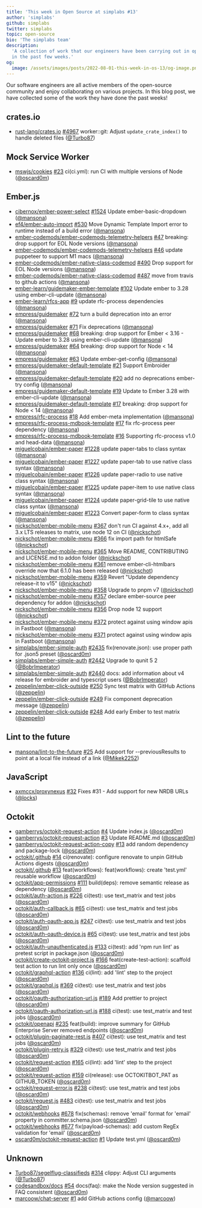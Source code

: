 ```yaml
---
title: 'This week in Open Source at simplabs #13'
author: 'simplabs'
github: simplabs
twitter: simplabs
topic: open-source
bio: 'The simplabs team'
description:
  'A collection of work that our engineers have been carrying out in open-source
  in the past few weeks.'
og:
  image: /assets/images/posts/2022-08-01-this-week-in-os-13/og-image.png
---
```


Our software engineers are all active members of the open-source community and
enjoy collaborating on various projects. In this blog post, we have collected
some of the work they have done the past weeks!

<!--break-->

## crates.io

- [rust-lang/crates.io] [#4967](https://github.com/rust-lang/crates.io/pull/4967) worker::git: Adjust `update_crate_index()` to handle deleted files ([@Turbo87])

## Mock Service Worker

- [mswjs/cookies] [#23](https://github.com/mswjs/cookies/pull/23) ci(ci.yml): run CI with multiple versions of Node ([@oscard0m])

## Ember.js

- [cibernox/ember-power-select] [#1524](https://github.com/cibernox/ember-power-select/pull/1524) Update ember-basic-dropdown ([@mansona])
- [ef4/ember-auto-import] [#530](https://github.com/ef4/ember-auto-import/pull/530) Move Dynamic Template Import error to runtime instead of a build error ([@mansona])
- [ember-codemods/ember-codemods-telemetry-helpers] [#47](https://github.com/ember-codemods/ember-codemods-telemetry-helpers/pull/47) breaking: drop support for EOL Node versions ([@mansona])
- [ember-codemods/ember-codemods-telemetry-helpers] [#46](https://github.com/ember-codemods/ember-codemods-telemetry-helpers/pull/46) update puppeteer to support M1 macs ([@mansona])
- [ember-codemods/ember-native-class-codemod] [#490](https://github.com/ember-codemods/ember-native-class-codemod/pull/490) Drop support for EOL Node versions ([@mansona])
- [ember-codemods/ember-native-class-codemod] [#487](https://github.com/ember-codemods/ember-native-class-codemod/pull/487) move from travis to github actions ([@mansona])
- [ember-learn/guidemaker-ember-template] [#102](https://github.com/ember-learn/guidemaker-ember-template/pull/102) Update ember to 3.28 using ember-cli-update ([@mansona])
- [ember-learn/rfcs-app] [#9](https://github.com/ember-learn/rfcs-app/pull/9) update rfc-process dependencies ([@mansona])
- [empress/guidemaker] [#72](https://github.com/empress/guidemaker/pull/72) turn a build deprecation into an error ([@mansona])
- [empress/guidemaker] [#71](https://github.com/empress/guidemaker/pull/71) Fix deprecations ([@mansona])
- [empress/guidemaker] [#68](https://github.com/empress/guidemaker/pull/68) breaking: drop support for Ember < 3.16 - Update ember to 3.28 using ember-cli-update ([@mansona])
- [empress/guidemaker] [#64](https://github.com/empress/guidemaker/pull/64) breaking: drop support for Node < 14 ([@mansona])
- [empress/guidemaker] [#63](https://github.com/empress/guidemaker/pull/63) Update ember-get-config ([@mansona])
- [empress/guidemaker-default-template] [#21](https://github.com/empress/guidemaker-default-template/pull/21) Support Embroider ([@mansona])
- [empress/guidemaker-default-template] [#20](https://github.com/empress/guidemaker-default-template/pull/20) add no deprecations ember-try config ([@mansona])
- [empress/guidemaker-default-template] [#19](https://github.com/empress/guidemaker-default-template/pull/19) Update to Ember 3.28 with ember-cli-update  ([@mansona])
- [empress/guidemaker-default-template] [#17](https://github.com/empress/guidemaker-default-template/pull/17) breaking: drop support for Node < 14 ([@mansona])
- [empress/rfc-process] [#18](https://github.com/empress/rfc-process/pull/18) Add ember-meta implementation ([@mansona])
- [empress/rfc-process-mdbook-template] [#17](https://github.com/empress/rfc-process-mdbook-template/pull/17) fix rfc-process peer dependency ([@mansona])
- [empress/rfc-process-mdbook-template] [#16](https://github.com/empress/rfc-process-mdbook-template/pull/16) Supporting rfc-process v1.0 and head-data ([@mansona])
- [miguelcobain/ember-paper] [#1228](https://github.com/miguelcobain/ember-paper/pull/1228) update paper-tabs to class syntax ([@mansona])
- [miguelcobain/ember-paper] [#1227](https://github.com/miguelcobain/ember-paper/pull/1227) update paper-tab to use native class syntax ([@mansona])
- [miguelcobain/ember-paper] [#1226](https://github.com/miguelcobain/ember-paper/pull/1226) update paper-radio to use native class syntax ([@mansona])
- [miguelcobain/ember-paper] [#1225](https://github.com/miguelcobain/ember-paper/pull/1225) update paper-item to use native class syntax ([@mansona])
- [miguelcobain/ember-paper] [#1224](https://github.com/miguelcobain/ember-paper/pull/1224) update paper-grid-tile to use native class syntax ([@mansona])
- [miguelcobain/ember-paper] [#1223](https://github.com/miguelcobain/ember-paper/pull/1223) Convert paper-form to class syntax ([@mansona])
- [nickschot/ember-mobile-menu] [#367](https://github.com/nickschot/ember-mobile-menu/pull/367) don't run CI against 4.x+, add all 3.x LTS releases to matrix, use node 12 on CI ([@nickschot])
- [nickschot/ember-mobile-menu] [#366](https://github.com/nickschot/ember-mobile-menu/pull/366) fix import path for htmlSafe ([@nickschot])
- [nickschot/ember-mobile-menu] [#365](https://github.com/nickschot/ember-mobile-menu/pull/365) Move README, CONTRIBUTING and LICENSE.md to addon folder ([@nickschot])
- [nickschot/ember-mobile-menu] [#361](https://github.com/nickschot/ember-mobile-menu/pull/361) remove ember-cli-htmlbars override now that 6.1.0 has been released ([@nickschot])
- [nickschot/ember-mobile-menu] [#359](https://github.com/nickschot/ember-mobile-menu/pull/359) Revert "Update dependency release-it to v15" ([@nickschot])
- [nickschot/ember-mobile-menu] [#358](https://github.com/nickschot/ember-mobile-menu/pull/358) Upgrade to pnpm v7 ([@nickschot])
- [nickschot/ember-mobile-menu] [#357](https://github.com/nickschot/ember-mobile-menu/pull/357) declare ember-source peer dependency for addon ([@nickschot])
- [nickschot/ember-mobile-menu] [#356](https://github.com/nickschot/ember-mobile-menu/pull/356) Drop node 12 support ([@nickschot])
- [nickschot/ember-mobile-menu] [#372](https://github.com/nickschot/ember-mobile-menu/pull/372) protect against using window apis in Fastboot ([@mansona])
- [nickschot/ember-mobile-menu] [#371](https://github.com/nickschot/ember-mobile-menu/pull/371) protect against using window apis in Fastboot ([@mansona])
- [simplabs/ember-simple-auth] [#2435](https://github.com/simplabs/ember-simple-auth/pull/2435) fix(renovate.json): use proper path for .json5 preset ([@oscard0m])
- [simplabs/ember-simple-auth] [#2442](https://github.com/simplabs/ember-simple-auth/pull/2442) Upgrade to qunit 5 2 ([@BobrImperator])
- [simplabs/ember-simple-auth] [#2440](https://github.com/simplabs/ember-simple-auth/pull/2440) docs: add information about v4 release for embroider and typescript users ([@BobrImperator])
- [zeppelin/ember-click-outside] [#250](https://github.com/zeppelin/ember-click-outside/pull/250) Sync test matrix with GitHub Actions ([@zeppelin])
- [zeppelin/ember-click-outside] [#249](https://github.com/zeppelin/ember-click-outside/pull/249) Fix component deprecation message ([@zeppelin])
- [zeppelin/ember-click-outside] [#248](https://github.com/zeppelin/ember-click-outside/pull/248) Add early Ember to test matrix ([@zeppelin])

## Lint to the future

- [mansona/lint-to-the-future] [#25](https://github.com/mansona/lint-to-the-future/pull/25) Add support for --previousResults to point at a local file instead of a link ([@Mikek2252])

## JavaScript

- [axmccx/proxynexus] [#32](https://github.com/axmccx/proxynexus/pull/32) Fixes #31 - Add support for new NRDB URLs ([@locks])

## Octokit

- [gamberrys/octokit-request-action] [#4](https://github.com/gamberrys/octokit-request-action/pull/4) Update index.js ([@oscard0m])
- [gamberrys/octokit-request-action] [#3](https://github.com/gamberrys/octokit-request-action/pull/3) Update README.md ([@oscard0m])
- [gamberrys/octokit-request-action-copy] [#13](https://github.com/gamberrys/octokit-request-action-copy/pull/13) add random dependency and package-lock ([@oscard0m])
- [octokit/.github] [#14](https://github.com/octokit/.github/pull/14) ci(renovate): configure renovate to unpin GitHub Actions digests ([@oscard0m])
- [octokit/.github] [#13](https://github.com/octokit/.github/pull/13) feat(workflows): feat(workflows): create 'test.yml' reusable workflow ([@oscard0m])
- [octokit/app-permissions] [#111](https://github.com/octokit/app-permissions/pull/111) build(deps): remove semantic release as dependency ([@oscard0m])
- [octokit/auth-action.js] [#226](https://github.com/octokit/auth-action.js/pull/226) ci(test): use text_matrix and test jobs ([@oscard0m])
- [octokit/auth-callback.js] [#65](https://github.com/octokit/auth-callback.js/pull/65) ci(test): use test_matrix and test jobs ([@oscard0m])
- [octokit/auth-oauth-app.js] [#247](https://github.com/octokit/auth-oauth-app.js/pull/247) ci(test): use test_matrix and test jobs ([@oscard0m])
- [octokit/auth-oauth-device.js] [#65](https://github.com/octokit/auth-oauth-device.js/pull/65) ci(test): use test_matrix and test jobs ([@oscard0m])
- [octokit/auth-unauthenticated.js] [#133](https://github.com/octokit/auth-unauthenticated.js/pull/133) ci(test): add 'npm run lint' as pretest script in package.json ([@oscard0m])
- [octokit/create-octokit-project.js] [#166](https://github.com/octokit/create-octokit-project.js/pull/166) feat(create-test-action): scaffold test action to run lint only once ([@oscard0m])
- [octokit/graphql-action] [#136](https://github.com/octokit/graphql-action/pull/136) ci(lint): add 'lint' step to the project ([@oscard0m])
- [octokit/graphql.js] [#369](https://github.com/octokit/graphql.js/pull/369) ci(test): use test_matrix and test jobs ([@oscard0m])
- [octokit/oauth-authorization-url.js] [#189](https://github.com/octokit/oauth-authorization-url.js/pull/189) Add prettier to project ([@oscard0m])
- [octokit/oauth-authorization-url.js] [#188](https://github.com/octokit/oauth-authorization-url.js/pull/188) ci(test): use test_matrix and test jobs ([@oscard0m])
- [octokit/openapi] [#235](https://github.com/octokit/openapi/pull/235) feat(build): improve summary for GitHub Enterprise Server removed endpoints ([@oscard0m])
- [octokit/plugin-paginate-rest.js] [#407](https://github.com/octokit/plugin-paginate-rest.js/pull/407) ci(test): use test_matrix and test jobs ([@oscard0m])
- [octokit/plugin-retry.js] [#329](https://github.com/octokit/plugin-retry.js/pull/329) ci(test): use test_matrix and test jobs ([@oscard0m])
- [octokit/request-action] [#165](https://github.com/octokit/request-action/pull/165) ci(lint): add 'lint' step to the project ([@oscard0m])
- [octokit/request-action] [#159](https://github.com/octokit/request-action/pull/159) ci(release): use OCTOKITBOT_PAT as GITHUB_TOKEN ([@oscard0m])
- [octokit/request-error.js] [#238](https://github.com/octokit/request-error.js/pull/238) ci(test): use test_matrix and test jobs ([@oscard0m])
- [octokit/request.js] [#483](https://github.com/octokit/request.js/pull/483) ci(test): use test_matrix and test jobs ([@oscard0m])
- [octokit/webhooks] [#678](https://github.com/octokit/webhooks/pull/678) fix(schemas): remove 'email' format for 'email' property in committer.schema.json ([@oscard0m])
- [octokit/webhooks] [#677](https://github.com/octokit/webhooks/pull/677) fix(payload-schemas): add custom RegEx validation for 'email' ([@oscard0m])
- [oscard0m/octokit-request-action] [#1](https://github.com/oscard0m/octokit-request-action/pull/1) Update test.yml ([@oscard0m])

## Unknown

- [Turbo87/segelflug-classifieds] [#314](https://github.com/Turbo87/segelflug-classifieds/pull/314) clippy: Adjust CLI arguments ([@Turbo87])
- [codesandbox/docs] [#54](https://github.com/codesandbox/docs/pull/54) docs(faq): make the Node version suggested in FAQ consistent ([@oscard0m])
- [marcoow/chat-server] [#1](https://github.com/marcoow/chat-server/pull/1) add GitHub actions config ([@marcoow])

[@BobrImperator]: https://github.com/BobrImperator
[@Mikek2252]: https://github.com/Mikek2252
[@Turbo87]: https://github.com/Turbo87
[@locks]: https://github.com/locks
[@mansona]: https://github.com/mansona
[@marcoow]: https://github.com/marcoow
[@nickschot]: https://github.com/nickschot
[@oscard0m]: https://github.com/oscard0m
[@zeppelin]: https://github.com/zeppelin
[Turbo87/segelflug-classifieds]: https://github.com/Turbo87/segelflug-classifieds
[axmccx/proxynexus]: https://github.com/axmccx/proxynexus
[cibernox/ember-power-select]: https://github.com/cibernox/ember-power-select
[codesandbox/docs]: https://github.com/codesandbox/docs
[ef4/ember-auto-import]: https://github.com/ef4/ember-auto-import
[ember-codemods/ember-codemods-telemetry-helpers]: https://github.com/ember-codemods/ember-codemods-telemetry-helpers
[ember-codemods/ember-native-class-codemod]: https://github.com/ember-codemods/ember-native-class-codemod
[ember-learn/guidemaker-ember-template]: https://github.com/ember-learn/guidemaker-ember-template
[ember-learn/rfcs-app]: https://github.com/ember-learn/rfcs-app
[empress/guidemaker-default-template]: https://github.com/empress/guidemaker-default-template
[empress/guidemaker]: https://github.com/empress/guidemaker
[empress/rfc-process-mdbook-template]: https://github.com/empress/rfc-process-mdbook-template
[empress/rfc-process]: https://github.com/empress/rfc-process
[gamberrys/octokit-request-action-copy]: https://github.com/gamberrys/octokit-request-action-copy
[gamberrys/octokit-request-action]: https://github.com/gamberrys/octokit-request-action
[mansona/lint-to-the-future]: https://github.com/mansona/lint-to-the-future
[marcoow/chat-server]: https://github.com/marcoow/chat-server
[miguelcobain/ember-paper]: https://github.com/miguelcobain/ember-paper
[mswjs/cookies]: https://github.com/mswjs/cookies
[nickschot/ember-mobile-menu]: https://github.com/nickschot/ember-mobile-menu
[octokit/.github]: https://github.com/octokit/.github
[octokit/app-permissions]: https://github.com/octokit/app-permissions
[octokit/auth-action.js]: https://github.com/octokit/auth-action.js
[octokit/auth-callback.js]: https://github.com/octokit/auth-callback.js
[octokit/auth-oauth-app.js]: https://github.com/octokit/auth-oauth-app.js
[octokit/auth-oauth-device.js]: https://github.com/octokit/auth-oauth-device.js
[octokit/auth-unauthenticated.js]: https://github.com/octokit/auth-unauthenticated.js
[octokit/create-octokit-project.js]: https://github.com/octokit/create-octokit-project.js
[octokit/graphql-action]: https://github.com/octokit/graphql-action
[octokit/graphql.js]: https://github.com/octokit/graphql.js
[octokit/oauth-authorization-url.js]: https://github.com/octokit/oauth-authorization-url.js
[octokit/openapi]: https://github.com/octokit/openapi
[octokit/plugin-paginate-rest.js]: https://github.com/octokit/plugin-paginate-rest.js
[octokit/plugin-retry.js]: https://github.com/octokit/plugin-retry.js
[octokit/request-action]: https://github.com/octokit/request-action
[octokit/request-error.js]: https://github.com/octokit/request-error.js
[octokit/request.js]: https://github.com/octokit/request.js
[octokit/webhooks]: https://github.com/octokit/webhooks
[oscard0m/octokit-request-action]: https://github.com/oscard0m/octokit-request-action
[rust-lang/crates.io]: https://github.com/rust-lang/crates.io
[simplabs/ember-simple-auth]: https://github.com/simplabs/ember-simple-auth
[zeppelin/ember-click-outside]: https://github.com/zeppelin/ember-click-outside